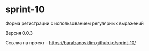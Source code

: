 # sprint-10

Форма регистрации с использованием регулярных выражений


Версия 0.0.3

Ссылка на проект -  https://barabanovklim.github.io/sprint-10/ 

